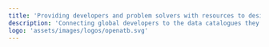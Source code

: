 ```yaml
---
title: 'Providing developers and problem solvers with resources to design, build, and innovate.'
description: 'Connecting global developers to the data catalogues they need to create connected, next-generation experiences for their customers.'
logo: 'assets/images/logos/openatb.svg'
---
```

